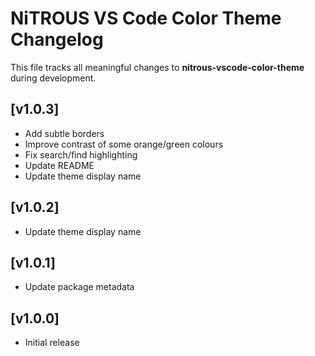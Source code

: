 # NiTROUS VS Code Color Theme Changelog

This file tracks all meaningful changes to **nitrous-vscode-color-theme** during development.

## [v1.0.3]

- Add subtle borders
- Improve contrast of some orange/green colours
- Fix search/find highlighting
- Update README
- Update theme display name

## [v1.0.2]

- Update theme display name

## [v1.0.1]

- Update package metadata

## [v1.0.0]

- Initial release
